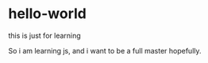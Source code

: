 # hello-world
this is just for learning

So i am learning js, and i want to be a full master hopefully.
